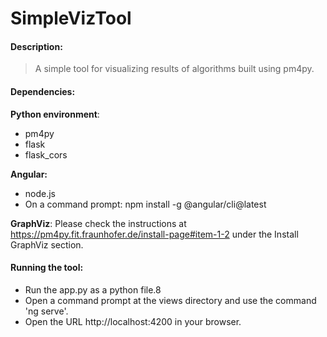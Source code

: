 # SimpleVizTool
#### Description:
>A simple tool for visualizing results of algorithms built using pm4py.

#### Dependencies: 
**Python environment**:
- pm4py
- flask
- flask_cors

**Angular:**
- node.js
- On a command prompt: npm install -g @angular/cli@latest

**GraphViz**:
Please check the instructions at https://pm4py.fit.fraunhofer.de/install-page#item-1-2 under the Install GraphViz section.

#### Running the tool:
- Run the app.py as a python file.8
- Open a command prompt at the views directory and use the command 'ng serve'.
- Open the URL http://localhost:4200 in your browser.

